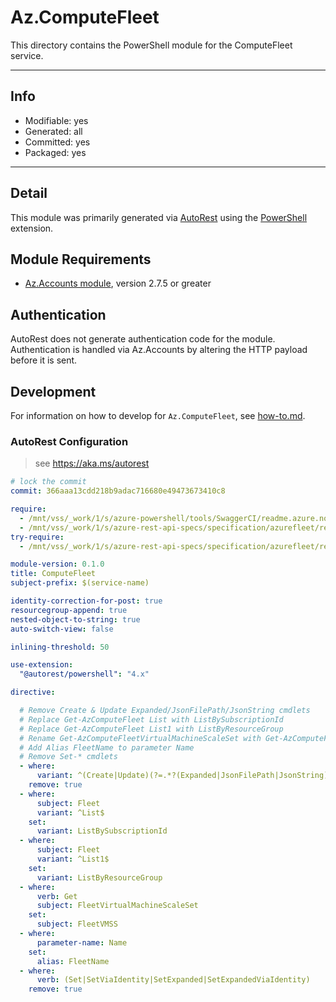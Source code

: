 <!-- region Generated -->
# Az.ComputeFleet
This directory contains the PowerShell module for the ComputeFleet service.

---
## Info
- Modifiable: yes
- Generated: all
- Committed: yes
- Packaged: yes

---
## Detail
This module was primarily generated via [AutoRest](https://github.com/Azure/autorest) using the [PowerShell](https://github.com/Azure/autorest.powershell) extension.

## Module Requirements
- [Az.Accounts module](https://www.powershellgallery.com/packages/Az.Accounts/), version 2.7.5 or greater

## Authentication
AutoRest does not generate authentication code for the module. Authentication is handled via Az.Accounts by altering the HTTP payload before it is sent.

## Development
For information on how to develop for `Az.ComputeFleet`, see [how-to.md](how-to.md).
<!-- endregion -->

### AutoRest Configuration
> see https://aka.ms/autorest

``` yaml
# lock the commit
commit: 366aaa13cdd218b9adac716680e49473673410c8

require:
  - /mnt/vss/_work/1/s/azure-powershell/tools/SwaggerCI/readme.azure.noprofile.md
  - /mnt/vss/_work/1/s/azure-rest-api-specs/specification/azurefleet/resource-manager/readme.md
try-require:
  - /mnt/vss/_work/1/s/azure-rest-api-specs/specification/azurefleet/resource-manager/readme.powershell.md

module-version: 0.1.0
title: ComputeFleet
subject-prefix: $(service-name)

identity-correction-for-post: true
resourcegroup-append: true
nested-object-to-string: true
auto-switch-view: false

inlining-threshold: 50

use-extension: 
  "@autorest/powershell": "4.x"

directive:

  # Remove Create & Update Expanded/JsonFilePath/JsonString cmdlets
  # Replace Get-AzComputeFleet List with ListBySubscriptionId
  # Replace Get-AzComputeFleet List1 with ListByResourceGroup
  # Rename Get-AzComputeFleetVirtualMachineScaleSet with Get-AzComputeFleetVMSS
  # Add Alias FleetName to parameter Name
  # Remove Set-* cmdlets
  - where:
      variant: ^(Create|Update)(?=.*?(Expanded|JsonFilePath|JsonString))
    remove: true
  - where:
      subject: Fleet
      variant: ^List$
    set:
      variant: ListBySubscriptionId
  - where:
      subject: Fleet
      variant: ^List1$
    set:
      variant: ListByResourceGroup
  - where:
      verb: Get
      subject: FleetVirtualMachineScaleSet
    set:
      subject: FleetVMSS
  - where:
      parameter-name: Name
    set:
      alias: FleetName
  - where:
      verb: (Set|SetViaIdentity|SetExpanded|SetExpandedViaIdentity)
    remove: true
    
```

